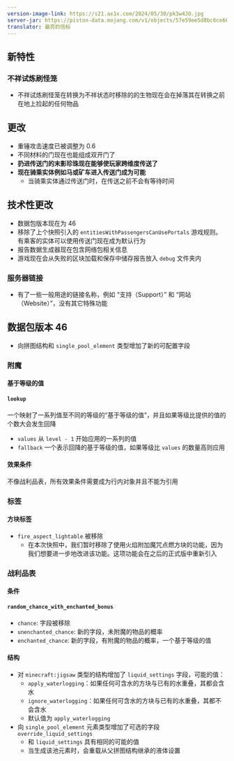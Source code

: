 ```yaml
---
version-image-link: https://s21.ax1x.com/2024/05/30/pk3w4JO.jpg
server-jar: https://piston-data.mojang.com/v1/objects/57e59ee5d8bc6ce664a7d76de45f8df9c110381f/server.jar
translator: 最亮的信标
---
```

## 新特性
### 不祥试炼刷怪笼
* 不祥试炼刷怪笼在转换为不祥状态时移除的的生物现在会在掉落其在转换之前在地上捡起的任何物品

## 更改
* 重锤攻击速度已被调整为 0.6
* 不同材料的门现在也能组成双开门了
* **扔进传送门的末影珍珠现在能够使玩家跨维度传送了**
* **现在骑乘实体例如马或矿车进入传送门成为可能**
    * 当骑乘实体通过传送门时，在传送之前不会有等待时间

## 技术性更改
* 数据包版本现在为 46
* 移除了上个快照引入的 `entitiesWithPassengersCanUsePortals` 游戏规则。有乘客的实体可以使用传送门现在成为默认行为
* 报告数据生成器现在包含网络包相关信息
* 游戏现在会从失败的区块加载和保存中储存报告放入 `debug` 文件夹内

### 服务器链接
* 有了一些一般用途的链接名称，例如 “支持（Support）” 和 “网站（Website）”，没有其它特殊功能

## 数据包版本 46
* 向拼图结构和 `single_pool_element` 类型增加了新的可配置字段

### 附魔
#### 基于等级的值
#### `lookup`
一个映射了一系列值至不同的等级的“基于等级的值”，并且如果等级比提供的值的个数大会发生回降

* `values` 从 `level - 1` 开始应用的一系列的值
* `fallback` 一个表示回降的基于等级的值，如果等级比 `values` 的数量高则应用

#### 效果条件
不像战利品表，所有效果条件需要成为行内对象并且不能为引用

### 标签
#### 方块标签
* `fire_aspect_lightable` 被移除
    * 在本次快照中，我们暂时移除了使用火焰附加魔咒点燃方块的功能，因为我们想要进一步地改进该功能。这项功能会在之后的正式版中重新引入

### 战利品表
#### 条件
#### `random_chance_with_enchanted_bonus`
* `chance`: 字段被移除
* `unenchanted_chance`: 新的字段，未附魔的物品的概率
* `enchanted_chance`: 新的字段，有附魔的物品的概率，一个基于等级的值

#### 结构
* 对 `minecraft:jigsaw` 类型的结构增加了 `liquid_settings` 字段，可能的值：
    * `apply_waterlogging`：如果任何可含水的方块与已有的水重叠，其都会含水
    * `ignore_waterlogging`：如果任何可含水的方块与已有的水重叠，其都不会含水
    * 默认值为 `apply_waterlogging`
* 向 `single_pool_element` 元素类型增加了可选的字段 `override_liquid_settings`
    * 和 `liquid_settings` 具有相同的可能的值
    * 当生成该池元素时，会重载从父拼图结构继承的液体设置
